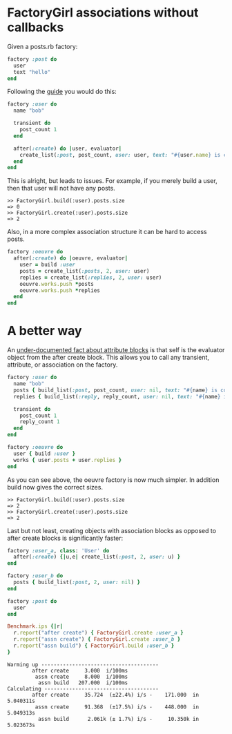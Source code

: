 # FactoryGirl associations without callbacks

Given a posts.rb factory:

``` ruby
factory :post do
  user
  text "hello"
end
```

Following the [guide](https://github.com/thoughtbot/factory_girl/blob/master/GETTING_STARTED.md#associations) you would do this:

``` ruby
factory :user do
  name "bob"

  transient do
    post_count 1
  end

  after(:create) do |user, evaluator|
    create_list(:post, post_count, user: user, text: "#{user.name} is cool")
  end
end
```

This is alright, but leads to issues. For example, if you merely build a user, then that user will not have any posts.

```
>> FactoryGirl.build(:user).posts.size
=> 0
>> FactoryGirl.create(:user).posts.size
=> 2
```

Also, in a more complex association structure it can be hard to access posts.

``` ruby
factory :oeuvre do
  after(:create) do |oeuvre, evaluator|
    user = build :user
    posts = create_list(:posts, 2, user: user)
    replies = create_list(:replies, 2, user: user)
    oeuvre.works.push *posts
    oeuvre.works.push *replies
  end
end
```

# A better way

An [under-documented fact about attribute blocks](https://github.com/thoughtbot/factory_girl/blob/master/GETTING_STARTED.md#dependent-attributes) is that self is the evaluator object from the after create block. This allows you to call any transient, attribute, or association on the factory.

``` ruby
factory :user do
  name "bob"
  posts { build_list(:post, post_count, user: nil, text: "#{name} is cool") }
  replies { build_list(:reply, reply_count, user: nil, text: "#{name} is cool") }

  transient do
    post_count 1
    reply_count 1
  end
end

factory :oeuvre do
  user { build :user }
  works { user.posts + user.replies }
end
```

As you can see above, the oeuvre factory is now much simpler. In addition build now gives the correct sizes.

```
>> FactoryGirl.build(:user).posts.size
=> 2
>> FactoryGirl.create(:user).posts.size
=> 2
```

Last but not least, creating objects with association blocks as opposed to after create blocks is significantly faster:

``` ruby
factory :user_a, class: 'User' do
  after(:create) {|u,e| create_list(:post, 2, user: u) }
end

factory :user_b do
  posts { build_list(:post, 2, user: nil) }
end

factory :post do
  user
end

Benchmark.ips {|r|
  r.report("after create") { FactoryGirl.create :user_a }
  r.report("assn create") { FactoryGirl.create :user_b }
  r.report("assn build") { FactoryGirl.build :user_b }
}
```

```
Warming up --------------------------------------
        after create     3.000  i/100ms
         assn create     8.000  i/100ms
          assn build   207.000  i/100ms
Calculating -------------------------------------
        after create     35.724  (±22.4%) i/s -    171.000  in   5.040311s
         assn create     91.368  (±17.5%) i/s -    448.000  in   5.049313s
          assn build      2.061k (± 1.7%) i/s -     10.350k in   5.023673s
```
